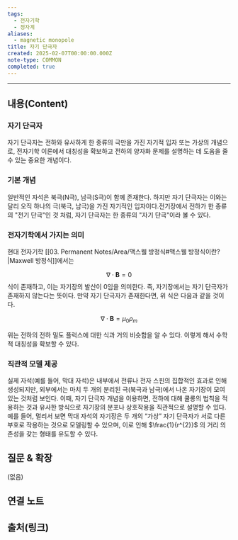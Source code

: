 ```yaml
---
tags:
  - 전자기학
  - 정자계
aliases:
  - magnetic monopole
title: 자기 단극자
created: 2025-02-07T00:00:00.000Z
note-type: COMMON
completed: true
---
```


---

## 내용(Content)

### 자기 단극자

자기 단극자는 전하와 유사하게 한 종류의 극만을 가진 자기적 입자 또는 가상의 개념으로, 전자기학 이론에서 대칭성을 확보하고 전하의 양자화 문제를 설명하는 데 도움을 줄 수 있는 중요한 개념이다.

### 기본 개념

일반적인 자석은 북극(N극), 남극(S극)이 함께 존재한다. 하지만 자기 단극자는 이와는 달리 오직 하나의 극(북극, 남극)을 가진 자기적인 입자이다.전기장에서 전하가 한 종류의 "전기 단극"인 것 처럼, 자기 단극자는 한 종류의 "자기 단극"이라 볼 수 있다.

### 전자기학에서 가지는 의미

현대 전자기학 [[03. Permanent Notes/Area/맥스웰 방정식#맥스웰 방정식이란?|Maxwell 방정식]]에서는

$$
\nabla \cdot \mathbf{B} = 0
$$
식이 존재하고, 이는 자기장의 발산이 0임을 의미한다. 즉, 자기장에서는 자기 단극자가 존재하지 않는다는 뜻이다. 만약 자기 단극자가 존재한다면, 위 식은 다음과 같을 것이다.

$$
\nabla \cdot \mathbf{B} = \mu_{0}\rho_{m}
$$

위는 전하의 전하 밀도 플럭스에 대한 식과 거의 비슷함을 알 수 있다. 이렇게 해서 수학적 대칭성을 확보할 수 있다.

### 직관적 모델 제공

실제 자석(예를 들어, 막대 자석)은 내부에서 전류나 전자 스핀의 집합적인 효과로 인해 생성되지만, 외부에서는 마치 두 개의 분리된 극(북극과 남극)에서 나온 자기장이 모여있는 것처럼 보인다. 이때, 자기 단극자 개념을 이용하면, 전하에 대해 쿨롱의 법칙을 적용하는 것과 유사한 방식으로 자기장의 분포나 상호작용을 직관적으로 설명할 수 있다.  
예를 들어, 멀리서 보면 막대 자석의 자기장은 두 개의 “가상” 자기 단극자가 서로 다른 부호로 작용하는 것으로 모델링할 수 있으며, 이로 인해 $\frac{1}{r^{2}}$ 의 거리 의존성을 갖는 형태를 유도할 수 있다.

## 질문 & 확장

(없음)

## 연결 노트

## 출처(링크)





